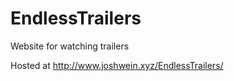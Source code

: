 # EndlessTrailers
Website for watching trailers

Hosted at http://www.joshwein.xyz/EndlessTrailers/
